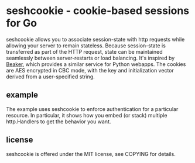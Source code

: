 seshcookie - cookie-based sessions for Go
=========================================

seshcookie allows you to associate session-state with http requests
while allowing your server to remain stateless.  Because session-state
is transferred as part of the HTTP request, state can be maintained
seamlessly between server-restarts or load balancing.  It's inspired
by [Beaker](http://pypi.python.org/pypi/Beaker), which provides a
similar service for Python webapps.  The cookies are AES encrypted in
CBC mode, with the key and initialization vector derived from a
user-specified string.

example
-------

The example uses seshcookie to enforce authentication for a particular
resource.  In particular, it shows how you embed (or stack) multiple
http.Handlers to get the behavior you want.

license
-------

seshcookie is offered under the MIT license, see COPYING for details.
